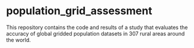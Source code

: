 # population_grid_assessment
This repository contains the code and results of a study that evaluates the accuracy of global gridded population datasets in 307 rural areas around the world.
